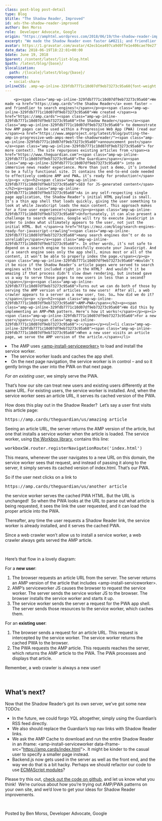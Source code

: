 ```yaml
---
class: post-blog post-detail
type: Blog
$title: "The Shadow Reader, Improved"
id: ads-the-shadow-reader-improved
author: Ben Morss
role:  Developer Advocate, Google
origin: "https://amphtml.wordpress.com/2018/06/19/the-shadow-reader-improved/amp/"
excerpt: "We made the Shadow Reader even faster &#8211; and friendlier to search engines! We created the Shadow Reader to demonstrate how AMP pages can be used within a Progressive Web App (PWA) (read our announcement post for more context). The site repurposes existing articles from The Guardian into an immersive news reader experience. More than [&#8230;]"
avatar: https://1.gravatar.com/avatar/42ecb1ea497ca9d0ffe1e406cae70e27?s=96&d=identicon&r=G
date_data: 2018-06-19T18:22:01+00:00
$date: June 19, 2018
$parent: /content/latest/list-blog.html
$path: /latest/blog/{base}/
$localization:
  path: /{locale}/latest/blog/{base}/
components:
  - social-share
inlineCSS: .amp-wp-inline-329fdb7771c10d07df9eb73273c95a60{font-weight:400;}
---
```


<div class="amp-wp-article-content">

		<p><span class="amp-wp-inline-329fdb7771c10d07df9eb73273c95a60">We made <a href="https://amp.cards">the Shadow Reader</a> even faster – and friendlier to search engines!</span></p><p><span class="amp-wp-inline-329fdb7771c10d07df9eb73273c95a60">We created </span><a href="https://amp.cards"><span class="amp-wp-inline-329fdb7771c10d07df9eb73273c95a60">the Shadow Reader</span></a><span class="amp-wp-inline-329fdb7771c10d07df9eb73273c95a60"> to demonstrate how AMP pages can be used within a Progressive Web App (PWA) (read our </span><a href="https://www.ampproject.org/latest/blog/putting-the-amp-in-progressive-web-amps-meet-the-shadowreader/"><span class="amp-wp-inline-329fdb7771c10d07df9eb73273c95a60">announcement post</span></a><span class="amp-wp-inline-329fdb7771c10d07df9eb73273c95a60"> for more context). The site repurposes existing articles from </span><a href="https://www.theguardian.com"><span class="amp-wp-inline-329fdb7771c10d07df9eb73273c95a60">The Guardian</span></a><span class="amp-wp-inline-329fdb7771c10d07df9eb73273c95a60"> into an immersive news reader experience. More than just a demo, it’s intended to be a fully functional site. It contains the end-to-end code needed to effectively combine AMP and PWA… it’s ready for production!</span></p><p> </p><h2><span class="amp-wp-inline-329fdb7771c10d07df9eb73273c95a60">SEO for JS-generated content</span></h2><p><span class="amp-wp-inline-329fdb7771c10d07df9eb73273c95a60">As in any self-respecting single page application, the Shadow Reader’s initial HTML payload is small. It’s a thin app shell that loads quickly, giving the user something to look at while JavaScript loads the main content. This approach makes for a fine user experience!</span></p><p><span class="amp-wp-inline-329fdb7771c10d07df9eb73273c95a60">Unfortunately, it can also present a challenge to search engines. Google will try to execute JavaScript in order to index what ultimately appears to the user, not just the initial HTML. But </span><a href="https://moz.com/blog/search-engines-ready-for-javascript-crawling"><span class="amp-wp-inline-329fdb7771c10d07df9eb73273c95a60">many search engines don’t or do so unreliably</span></a><span class="amp-wp-inline-329fdb7771c10d07df9eb73273c95a60">. In other words, it’s not safe to depend on a search engine to successfully execute your JavaScript. And if a search engine sees only the app shell, minus most or all of the content, it won’t be able to properly index the page.</span></p><p><span class="amp-wp-inline-329fdb7771c10d07df9eb73273c95a60">Wouldn’t it be nice if the Shadow Reader’s article pages were served to search engines with text included right in the HTML?  And wouldn’t it be amazing if that process didn’t slow down rendering, but instead gave us a way to serve those pages to new users in less than a second?</span></p><p><span class="amp-wp-inline-329fdb7771c10d07df9eb73273c95a60">Turns out we can do both of those by serving the AMP version of articles to new users!  After all, a web crawler appears to a server as a new user, too. So… how did we do it?</span></p><p> </p><h2><span class="amp-wp-inline-329fdb7771c10d07df9eb73273c95a60">AMP⇒PWA</span></h2><p><span class="amp-wp-inline-329fdb7771c10d07df9eb73273c95a60">We did this by implementing an AMP⇒PWA pattern. Here’s how it works!</span></p><p><i><span class="amp-wp-inline-329fdb7771c10d07df9eb73273c95a60">For a new user</span></i><span class="amp-wp-inline-329fdb7771c10d07df9eb73273c95a60">:</span></p><ul><li class="amp-wp-inline-329fdb7771c10d07df9eb73273c95a60"><span class="amp-wp-inline-329fdb7771c10d07df9eb73273c95a60">When a new user visits an article page, we serve the AMP version of the article.</span></li>
<li class="amp-wp-inline-329fdb7771c10d07df9eb73273c95a60"><span class="amp-wp-inline-329fdb7771c10d07df9eb73273c95a60">The AMP uses </span><a href="https://www.ampproject.org/docs/reference/components/amp-install-serviceworker"><span class="amp-wp-inline-329fdb7771c10d07df9eb73273c95a60">&lt;amp-install-serviceworker&gt;</span></a><span class="amp-wp-inline-329fdb7771c10d07df9eb73273c95a60"> to load and install the service worker.</span></li>
<li class="amp-wp-inline-329fdb7771c10d07df9eb73273c95a60"><span class="amp-wp-inline-329fdb7771c10d07df9eb73273c95a60">The service worker loads and caches the app shell.</span></li>
<li class="amp-wp-inline-329fdb7771c10d07df9eb73273c95a60"><span class="amp-wp-inline-329fdb7771c10d07df9eb73273c95a60">On the next page navigation, the service worker is in control – and so it gently brings the user into the PWA on that next page.</span></li>
</ul><p><i><span class="amp-wp-inline-329fdb7771c10d07df9eb73273c95a60">For an existing user</span></i><span class="amp-wp-inline-329fdb7771c10d07df9eb73273c95a60">, we simply serve the PWA.</span></p><p><span class="amp-wp-inline-329fdb7771c10d07df9eb73273c95a60">That’s how our site can treat new users and existing users differently at the same URL. For existing users, the service worker is installed. And, when the service worker sees an article URL, it serves its cached version of the PWA.</span></p><p><span class="amp-wp-inline-329fdb7771c10d07df9eb73273c95a60">How does this play out in the Shadow Reader?  Let’s say a user first visits this article page:</span></p><pre><span class="amp-wp-inline-329fdb7771c10d07df9eb73273c95a60">https://amp.cards/theguardian/us/amazing_article</span></pre><p><span class="amp-wp-inline-329fdb7771c10d07df9eb73273c95a60">Seeing an article URL, the server returns the AMP version of the article, but one that installs a service worker when the article is loaded. The service worker, using </span><a href="https://developers.google.com/web/tools/workbox/"><span class="amp-wp-inline-329fdb7771c10d07df9eb73273c95a60">the Workbox library</span></a><span class="amp-wp-inline-329fdb7771c10d07df9eb73273c95a60">, contains this line:</span></p><pre><span class="amp-wp-inline-329fdb7771c10d07df9eb73273c95a60">workboxSW.router.registerNavigationRoute('index.html')</span></pre><p><span class="amp-wp-inline-329fdb7771c10d07df9eb73273c95a60">This means, whenever the user navigates to a new URL on this domain, the service worker sees that request, and instead of passing it along to the server, it simply serves its cached version of </span><span class="amp-wp-inline-329fdb7771c10d07df9eb73273c95a60">index.html</span><span class="amp-wp-inline-329fdb7771c10d07df9eb73273c95a60">. That’s our PWA.</span></p><p><span class="amp-wp-inline-329fdb7771c10d07df9eb73273c95a60">So if the user next clicks on a link to</span></p><pre><span class="amp-wp-inline-329fdb7771c10d07df9eb73273c95a60">https://amp.cards/theguardian/us/another_article</span></pre><p><span class="amp-wp-inline-329fdb7771c10d07df9eb73273c95a60">the service worker serves the cached PWA HTML. But the URL is unchanged!  So when the PWA looks at the URL to parse out what article is being requested, it sees the link the user requested, and it can load the proper article into the PWA.</span></p><p><span class="amp-wp-inline-329fdb7771c10d07df9eb73273c95a60">Thereafter, any time the user requests a Shadow Reader link, the service worker is already installed, and it serves the cached PWA.</span></p><p><span class="amp-wp-inline-329fdb7771c10d07df9eb73273c95a60">Since a web crawler won’t allow us to install a service worker, a web crawler always gets served the AMP article.</span></p><p> </p><p><span class="amp-wp-inline-329fdb7771c10d07df9eb73273c95a60">Here’s that flow in a lovely diagram:</span></p><p><amp-img class="alignnone wp-image-2068 amp-wp-enforced-sizes" src="https://amphtml.files.wordpress.com/2018/06/amp-shadow-reader-diagram-v5.png?w=710&amp;h=425" alt="" width="710" height="425" srcset="https://amphtml.files.wordpress.com/2018/06/amp-shadow-reader-diagram-v5.png?w=710&amp;h=425 710w, https://amphtml.files.wordpress.com/2018/06/amp-shadow-reader-diagram-v5.png?w=150&amp;h=90 150w, https://amphtml.files.wordpress.com/2018/06/amp-shadow-reader-diagram-v5.png?w=300&amp;h=180 300w, https://amphtml.files.wordpress.com/2018/06/amp-shadow-reader-diagram-v5.png?w=768&amp;h=460 768w, https://amphtml.files.wordpress.com/2018/06/amp-shadow-reader-diagram-v5.png?w=1024&amp;h=613 1024w, https://amphtml.files.wordpress.com/2018/06/amp-shadow-reader-diagram-v5.png 1419w" sizes="(min-width: 660px) 660px, 100vw"></amp-img></p><p><span class="amp-wp-inline-329fdb7771c10d07df9eb73273c95a60">For a </span><b>new user</b><span class="amp-wp-inline-329fdb7771c10d07df9eb73273c95a60">:</span></p><ol><li class="amp-wp-inline-329fdb7771c10d07df9eb73273c95a60"><span class="amp-wp-inline-329fdb7771c10d07df9eb73273c95a60">The browser requests an article URL from the server. The server returns an AMP version of the article that includes </span><span class="amp-wp-inline-329fdb7771c10d07df9eb73273c95a60">&lt;amp-install-serviceworker&gt;.</span></li>
<li class="amp-wp-inline-329fdb7771c10d07df9eb73273c95a60"><span class="amp-wp-inline-329fdb7771c10d07df9eb73273c95a60">AMP’s serviceworker JS causes the browser to request the service worker. The server sends the service worker JS to the browser. The browser installs the service worker and starts it up.</span></li>
<li class="amp-wp-inline-329fdb7771c10d07df9eb73273c95a60"><span class="amp-wp-inline-329fdb7771c10d07df9eb73273c95a60">The service worker sends the server a request for the PWA app shell. The server sends those resources to the service worker, which caches them.</span></li>
</ol><p><span class="amp-wp-inline-329fdb7771c10d07df9eb73273c95a60">For an </span><b>existing user</b><span class="amp-wp-inline-329fdb7771c10d07df9eb73273c95a60">:</span></p><ol><li class="amp-wp-inline-329fdb7771c10d07df9eb73273c95a60"><span class="amp-wp-inline-329fdb7771c10d07df9eb73273c95a60">The browser sends a request for an article URL. This request is intercepted by the service worker. The service worker returns the cached PWA to the browser.</span></li>
<li class="amp-wp-inline-329fdb7771c10d07df9eb73273c95a60"><span class="amp-wp-inline-329fdb7771c10d07df9eb73273c95a60">The PWA requests the AMP article. This requests reaches the server, which returns the AMP article to the PWA. The PWA processes and displays that article.</span></li>
</ol><p><span class="amp-wp-inline-329fdb7771c10d07df9eb73273c95a60">Remember, a web crawler is always a new user!</span></p><p> </p><h2><span class="amp-wp-inline-329fdb7771c10d07df9eb73273c95a60">What’s next?</span></h2><p><span class="amp-wp-inline-329fdb7771c10d07df9eb73273c95a60">Now that the Shadow Reader’s got its own server, we’ve got some new TODOs:</span></p><ul><li class="amp-wp-inline-329fdb7771c10d07df9eb73273c95a60"><span class="amp-wp-inline-329fdb7771c10d07df9eb73273c95a60">In the future, we could forgo YQL altogether, simply using the Guardian’s RSS feed directly.</span></li>
<li class="amp-wp-inline-329fdb7771c10d07df9eb73273c95a60"><span class="amp-wp-inline-329fdb7771c10d07df9eb73273c95a60">We also should replace the Guardian’s top nav links with Shadow Reader links.</span></li>
<li class="amp-wp-inline-329fdb7771c10d07df9eb73273c95a60"><span class="amp-wp-inline-329fdb7771c10d07df9eb73273c95a60">We ask the AMP Cache to download and run the entire Shadow Reader in an iframe: </span><span class="amp-wp-inline-329fdb7771c10d07df9eb73273c95a60">&lt;amp-install-serviceworker data-iframe-src=”</span><a href="https://amp.cards/index.html"><span class="amp-wp-inline-329fdb7771c10d07df9eb73273c95a60">https://amp.cards/index.html</span></a><span class="amp-wp-inline-329fdb7771c10d07df9eb73273c95a60">“&gt;</span><span class="amp-wp-inline-329fdb7771c10d07df9eb73273c95a60">. It might be kinder to the casual user to specify a smaller page instead.</span></li>
<li class="amp-wp-inline-329fdb7771c10d07df9eb73273c95a60"><span class="amp-wp-inline-329fdb7771c10d07df9eb73273c95a60">Backend.js</span><span class="amp-wp-inline-329fdb7771c10d07df9eb73273c95a60"> now gets used in the server as well as the front end, and the way we do that is a bit hacky. Perhaps we should refactor our code to use </span><a href="https://jakearchibald.com/2017/es-modules-in-browsers/"><span class="amp-wp-inline-329fdb7771c10d07df9eb73273c95a60">ECMAScript modules</span></a><span class="amp-wp-inline-329fdb7771c10d07df9eb73273c95a60">?</span></li>
</ul><p><span class="amp-wp-inline-329fdb7771c10d07df9eb73273c95a60">Please try this out, </span><a href="https://github.com/ampproject/amp-publisher-sample"><span class="amp-wp-inline-329fdb7771c10d07df9eb73273c95a60">check out the code on github</span></a><span class="amp-wp-inline-329fdb7771c10d07df9eb73273c95a60">, and let us know what you think!  We’re curious about how you’re trying out AMP/PWA patterns on your own site, and we’d love to get your ideas for Shadow Reader improvements.</span></p><p> </p><p>Posted by Ben Morss, Developer Advocate, Google</p>	</div>

	

</div>

